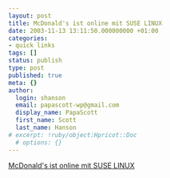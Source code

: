```yaml
---
layout: post
title: McDonald's ist online mit SUSE LINUX
date: 2003-11-13 13:11:50.000000000 +01:00
categories:
- quick links
tags: []
status: publish
type: post
published: true
meta: {}
author:
  login: shanson
  email: papascott-wp@gmail.com
  display_name: PapaScott
  first_name: Scott
  last_name: Hanson
# excerpt: !ruby/object:Hpricot::Doc
  # options: {}
---
```

<p><a title="Ich liebe es" href="http://www.suse.de/de/company/press/press_releases/archive03/mcdonalds.html">McDonald's ist online mit SUSE LINUX</a></p>
